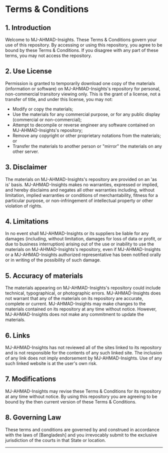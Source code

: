 
# Terms & Conditions

## 1. Introduction

Welcome to MJ-AHMAD-Insights. These Terms & Conditions govern your use of this repository. By accessing or using this repository, you agree to be bound by these Terms & Conditions. If you disagree with any part of these terms, you may not access the repository.

## 2. Use License

Permission is granted to temporarily download one copy of the materials (information or software) on MJ-AHMAD-Insights's repository for personal, non-commercial transitory viewing only. This is the grant of a license, not a transfer of title, and under this license, you may not:
- Modify or copy the materials;
- Use the materials for any commercial purpose, or for any public display (commercial or non-commercial);
- Attempt to decompile or reverse engineer any software contained on MJ-AHMAD-Insights's repository;
- Remove any copyright or other proprietary notations from the materials; or
- Transfer the materials to another person or "mirror" the materials on any other server.

## 3. Disclaimer

The materials on MJ-AHMAD-Insights's repository are provided on an 'as is' basis. MJ-AHMAD-Insights makes no warranties, expressed or implied, and hereby disclaims and negates all other warranties including, without limitation, implied warranties or conditions of merchantability, fitness for a particular purpose, or non-infringement of intellectual property or other violation of rights.

## 4. Limitations

In no event shall MJ-AHMAD-Insights or its suppliers be liable for any damages (including, without limitation, damages for loss of data or profit, or due to business interruption) arising out of the use or inability to use the materials on MJ-AHMAD-Insights's repository, even if MJ-AHMAD-Insights or a MJ-AHMAD-Insights authorized representative has been notified orally or in writing of the possibility of such damage.

## 5. Accuracy of materials

The materials appearing on MJ-AHMAD-Insights's repository could include technical, typographical, or photographic errors. MJ-AHMAD-Insights does not warrant that any of the materials on its repository are accurate, complete or current. MJ-AHMAD-Insights may make changes to the materials contained on its repository at any time without notice. However, MJ-AHMAD-Insights does not make any commitment to update the materials.

## 6. Links

MJ-AHMAD-Insights has not reviewed all of the sites linked to its repository and is not responsible for the contents of any such linked site. The inclusion of any link does not imply endorsement by MJ-AHMAD-Insights. Use of any such linked website is at the user's own risk.

## 7. Modifications

MJ-AHMAD-Insights may revise these Terms & Conditions for its repository at any time without notice. By using this repository you are agreeing to be bound by the then current version of these Terms & Conditions.

## 8. Governing Law

These terms and conditions are governed by and construed in accordance with the laws of [Bangladesh] and you irrevocably submit to the exclusive jurisdiction of the courts in that State or location.

---
